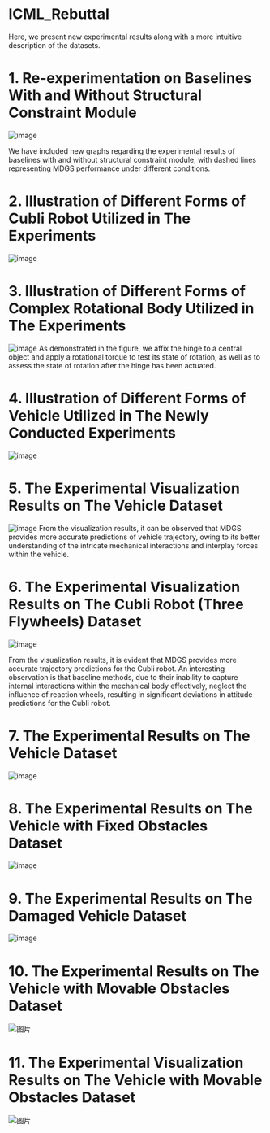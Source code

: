 # ICML_Rebuttal
Here, we present new experimental results along with a more intuitive description of the datasets.

# 1. Re-experimentation on Baselines With and Without Structural Constraint Module
![image](https://github.com/AnonymousRebuttal3601/ICML_Rebuttal/assets/165354327/d3ebdc3a-ee65-4e52-a041-07749bacfcda)

We have included new graphs regarding the experimental results of baselines with and without structural constraint module, with dashed lines representing MDGS performance under different conditions.

# 2. Illustration of Different Forms of Cubli Robot Utilized in The Experiments
![image](https://github.com/AnonymousRebuttal3601/ICML_Rebuttal/assets/165354327/1cafc21c-01f8-4be2-abbc-6ce0e6c47801)

# 3. Illustration of Different Forms of Complex Rotational Body Utilized in The Experiments
![image](https://github.com/AnonymousRebuttal3601/ICML_Rebuttal/assets/165354327/1e93ccf8-8bd9-4af5-98e9-7541ed52a54d)
As demonstrated in the figure, we affix the hinge to a central object and apply a rotational torque to test its state of rotation, as well as to assess the state of rotation after the hinge has been actuated.

# 4. Illustration of Different Forms of Vehicle Utilized in The Newly Conducted Experiments
![image](https://github.com/AnonymousRebuttal3601/ICML_Rebuttal/assets/165354327/91f06d4d-9fd9-4fab-a313-4cf824055549)

# 5. The Experimental Visualization Results on The Vehicle Dataset
![image](https://github.com/AnonymousRebuttal3601/ICML_Rebuttal/assets/165354327/20370539-b354-4864-a5c9-7b1aae433a4d)
From the visualization results, it can be observed that MDGS provides more accurate predictions of vehicle trajectory, owing to its better understanding of the intricate mechanical interactions and interplay forces within the vehicle.

# 6. The Experimental Visualization Results on The Cubli Robot (Three Flywheels) Dataset
![image](https://github.com/AnonymousRebuttal3601/ICML_Rebuttal/assets/165354327/8a331aaa-d2cb-410f-9de8-b166ad6e5f23)

From the visualization results, it is evident that MDGS provides more accurate trajectory predictions for the Cubli robot. An interesting observation is that baseline methods, due to their inability to capture internal interactions within the mechanical body effectively, neglect the influence of reaction wheels, resulting in significant deviations in attitude predictions for the Cubli robot.

# 7. The Experimental Results on The Vehicle Dataset
![image](https://github.com/AnonymousRebuttal3601/ICML_Rebuttal/assets/165354327/538477c6-c1a2-4b9c-a910-3ec42c1fcb40)

# 8. The Experimental Results on The Vehicle with Fixed Obstacles Dataset
![image](https://github.com/AnonymousRebuttal3601/ICML_Rebuttal/assets/165354327/fca17574-20dc-4257-a10c-1fa3b619d83b)

# 9. The Experimental Results on The Damaged Vehicle Dataset
![image](https://github.com/AnonymousRebuttal3601/ICML_Rebuttal/assets/165354327/aa686312-5b34-4ba5-9de2-d96c6723ba34)

# 10. The Experimental Results on The Vehicle with Movable Obstacles Dataset
![图片](https://github.com/AnonymousRebuttal3601/ICML_Rebuttal/assets/165354327/7da2117c-fff1-4be4-bae9-45b04db997ea)

# 11. The Experimental Visualization Results on The Vehicle with Movable Obstacles Dataset
![图片](https://github.com/AnonymousRebuttal3601/ICML_Rebuttal/assets/165354327/f6f030bd-7c15-4234-9b09-7eb34c405016)











